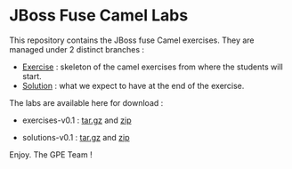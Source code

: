 # JBoss Fuse Camel Labs

This repository contains the JBoss fuse Camel exercises. They are managed under 2 distinct branches : 

* [Exercise](https://github.com/gpe-mw-training/camel-labs/tree/exercise) : skeleton of the camel exercises from where the students will start.
* [Solution](https://github.com/gpe-mw-training/camel-labs/tree/solution) : what we expect to have at the end of the exercise.

The labs are available here for download : 

* exercises-v0.1 : [tar.gz](https://github.com/gpe-mw-training/camel-labs/archive/v0.1-exercise.tar.gz) and [zip](https://github.com/gpe-mw-training/camel-labs/archive/v0.1-exercise.zip)

* solutions-v0.1 : [tar.gz](https://github.com/gpe-mw-training/camel-labs/archive/v0.1-solution.tar.gz) and [zip](https://github.com/gpe-mw-training/camel-labs/archive/v0.1-solution.zip)

Enjoy. The GPE Team !
